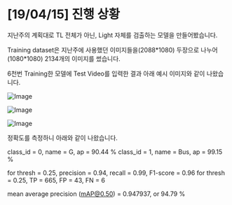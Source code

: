 # [19/04/15] 진행 상황

지난주의 계획대로 TL 전체가 아닌, Light 자체를 검출하는 모델을 만들어봤습니다.

Training dataset은 지난주에 사용했던 이미지들을(2088\*1080) 두장으로 나누어(1080\*1080) 2134개의 이미지를 썼습니다.

6천번 Training한 모델에 Test Video를 입력한 결과 아래 예시 이미지와 같이 나왔습니다.

![Image](https://i.imgur.com/S4EzXJE.png)

![Image](https://i.imgur.com/30520gd.png)

![Image](https://i.imgur.com/1wA3Ue7.png)

정확도를 측정하니 아래와 같이 나왔습니다.

class_id = 0, name = G,          ap = 90.44 %
class_id = 1, name = Bus,        ap = 99.15 %

 for thresh = 0.25, precision = 0.94, recall = 0.99, F1-score = 0.96
 for thresh = 0.25, TP = 665, FP = 43, FN = 6

 mean average precision (mAP@0.50) = 0.947937, or 94.79 %